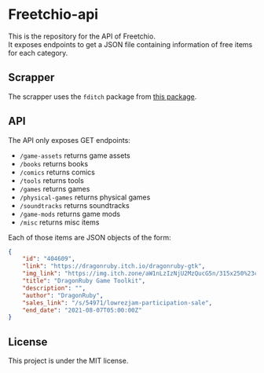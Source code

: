 # Freetchio-api
This is the repository for the API of Freetchio.  
It exposes endpoints to get a JSON file containing information of free items for each category.

## Scrapper
The scrapper uses the `fditch` package from [this package](https://github.com/ShaigroRB/go-free-discount-itch).

## API
The API only exposes GET endpoints:
- `/game-assets`    returns game assets
- `/books`          returns books
- `/comics`         returns comics
- `/tools`          returns tools
- `/games`          returns games
- `/physical-games` returns physical games
- `/soundtracks`    returns soundtracks
- `/game-mods`      returns game mods
- `/misc`           returns misc items

Each of those items are JSON objects of the form:
```json
{
    "id": "404609",
    "link": "https://dragonruby.itch.io/dragonruby-gtk",
    "img_link": "https://img.itch.zone/aW1nLzIzNjU2MzQucG5n/315x250%23c/Nrmttz.png",
    "title": "DragonRuby Game Toolkit",
    "description": "",
    "author": "DragonRuby",
    "sales_link": "/s/54971/lowrezjam-participation-sale",
    "end_date": "2021-08-07T05:00:00Z"
}
```


## License
This project is under the MIT license.